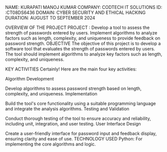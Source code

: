NAME: KURAPATI MANOJ KUMAR
COMPANY: CODTECH IT SOLUTIONS
ID: :CT08DS6436
DOMAIN: CYBER SECURITY AND ETHICAL HACKING
DURATION: AUGUST TO SEPTEMBER 2024


OVERVIEW OF THE PROJECT
PROJECT : Develop a tool to assess the strength of passwords entered by users. Implement algorithms to analyze factors such as length, complexity, and uniqueness to provide feedback on password strength.
OBJECTIVE
The objective of this project is to develop a software tool that evaluates the strength of passwords entered by users. The tool should implement algorithms to analyze key factors such as length, complexity, and uniqueness.

KEY ACTIVITIES
Certainly! Here are the main four key activities:

Algorithm Development

Develop algorithms to assess password strength based on length, complexity, and uniqueness.
Implementation

Build the tool's core functionality using a suitable programming language and integrate the analysis algorithms.
Testing and Validation

Conduct thorough testing of the tool to ensure accuracy and reliability, including unit, integration, and user testing.
User Interface Design

Create a user-friendly interface for password input and feedback display, ensuring clarity and ease of use.
TECHNOLOGY USED
Python: For implementing the core algorithms and logic.
